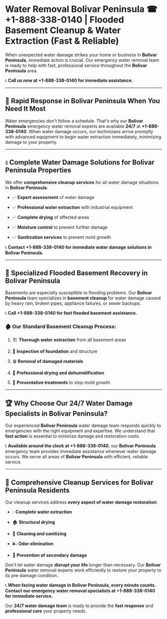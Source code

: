 # Water Removal Bolivar Peninsula ☎ +1-888-338-0140 | Flooded Basement Cleanup & Water Extraction (Fast & Reliable)

When unexpected water damage strikes your home or business in **Bolivar Peninsula**, immediate action is crucial. Our emergency water removal team is ready to help with fast, professional service throughout the **Bolivar Peninsula** area. 

📞 **Call us now at +1-888-338-0140 for immediate assistance.**
---
## 🚀 Rapid Response in Bolivar Peninsula When You Need It Most
Water emergencies don't follow a schedule. That's why our **Bolivar Peninsula** emergency water removal experts are available **24/7** at **+1-888-338-0140**. When water damage occurs, our technicians arrive promptly with advanced equipment to begin water extraction immediately, minimizing damage to your property.
---
## 💧 Complete Water Damage Solutions for Bolivar Peninsula Properties
We offer **comprehensive cleanup services** for all water damage situations in **Bolivar Peninsula**:
- ✅ **Expert assessment** of water damage  
- ✅ **Professional water extraction** with industrial equipment  
- ✅ **Complete drying** of affected areas  
- ✅ **Moisture control** to prevent further damage  
- ✅ **Sanitization services** to prevent mold growth  
📞 **Contact +1-888-338-0140 for immediate water damage solutions in Bolivar Peninsula.**
---
## 🌊 Specialized Flooded Basement Recovery in Bolivar Peninsula
Basements are especially susceptible to flooding problems. Our **Bolivar Peninsula** team specializes in **basement cleanup** for water damage caused by heavy rain, broken pipes, appliance failures, or sewer backups. 
📞 **Call +1-888-338-0140 for fast flooded basement assistance.**
### 🏚️ Our Standard Basement Cleanup Process:
1. 🏗️ **Thorough water extraction** from all basement areas  
2. 🔎 **Inspection of foundation** and structure  
3. 🗑️ **Removal of damaged materials**  
4. 💨 **Professional drying and dehumidification**  
5. 🚫 **Preventative treatments** to stop mold growth  
---
## 🏆 Why Choose Our 24/7 Water Damage Specialists in Bolivar Peninsula?
Our experienced **Bolivar Peninsula** water damage team responds quickly to emergencies with the right equipment and expertise. We understand that **fast action** is essential to minimize damage and restoration costs.
📞 **Available around the clock at +1-888-338-0140**, our **Bolivar Peninsula** emergency team provides immediate assistance whenever water damage occurs. We serve all areas of **Bolivar Peninsula** with efficient, reliable service.
---
## 🧹 Comprehensive Cleanup Services for Bolivar Peninsula Residents
Our cleanup services address **every aspect of water damage restoration**:
- 💧 **Complete water extraction**  
- 🏠 **Structural drying**  
- 🧼 **Cleaning and sanitizing**  
- 🌬️ **Odor elimination**  
- 🚫 **Prevention of secondary damage**  
Don't let water damage **disrupt your life** longer than necessary. Our **Bolivar Peninsula** water removal experts work efficiently to restore your property to its pre-damage condition.
📞 **When facing water damage in Bolivar Peninsula, every minute counts. Contact our emergency water removal specialists at +1-888-338-0140 for immediate service.**
Our **24/7 water damage team** is ready to provide the **fast response** and **professional care** your property needs.
